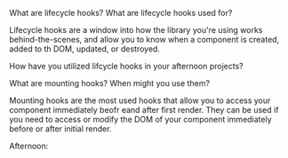 What are lifecycle hooks? What are lifecycle hooks used for?

Lifecycle hooks are a window into how the library you're using works behind-the-scenes, and allow you to know when a component is created, added to th DOM, updated, or destroyed.

How have you utilized lifcycle hooks in your afternoon projects?



What are mounting hooks? When might you use them?

Mounting hooks are the most used hooks that allow you to access your component immediately beofr eand after first render. They can be used if you need to access or modify the DOM of your component immediately before or after initial render.

Afternoon: 